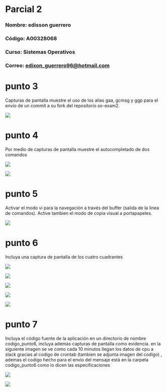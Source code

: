 # Parcial 2

### **Nombre:** edisson guerrero
### **Código:** A00328068
### **Curso:** Sistemas Operativos
### **Correo:** edixon_guerrero96@hotmail.com


# punto 3
Capturas de pantalla muestre el uso de los alias gaa, gcmsg y ggp para el envío de un commit a su fork del repositorio so-exam2.

![][1]

# punto 4
Por medio de capturas de pantalla muestre el autocompletado de dos comandos

![][2]

![][3]

# punto 5
Activar el modo vi para la navegación a través del buffer (salida de la linea de comandos). Active tambien el modo de copia visual a portapapeles.

![][4]

# punto 6
Incluya una captura de pantalla de los cuatro cuadrantes

![][5]

![][6]

![][7]

![][8]

![][9]

# punto 7
Incluya el código fuente de la aplicación en un directorio de nombre codigo_punto6, incluya además capturas de pantalla como evidencia.
en la siguiente imagen se ve como cada 10 minutos llegan los datos de cpu a slack gracias al codigo de crontab (tambien se adjunta imagen del codigo) , ademas el codigo hecho para el envio del mensaje está en la carpeta codigo_punto6 como lo dicen las especificaciones

![][10]

![][11]




[1]:images/Captura1.PNG
[2]:images/Captura2.PNG
[3]:images/Captura3.PNG
[4]:images/captura9.png
[5]:images/captura4.png
[6]:images/Captura5.png
[7]:images/Captura6.png
[8]:images/captura7.png
[9]:images/capruta8.png
[10]:images/captura11.png
[11]:images/captura10.png
